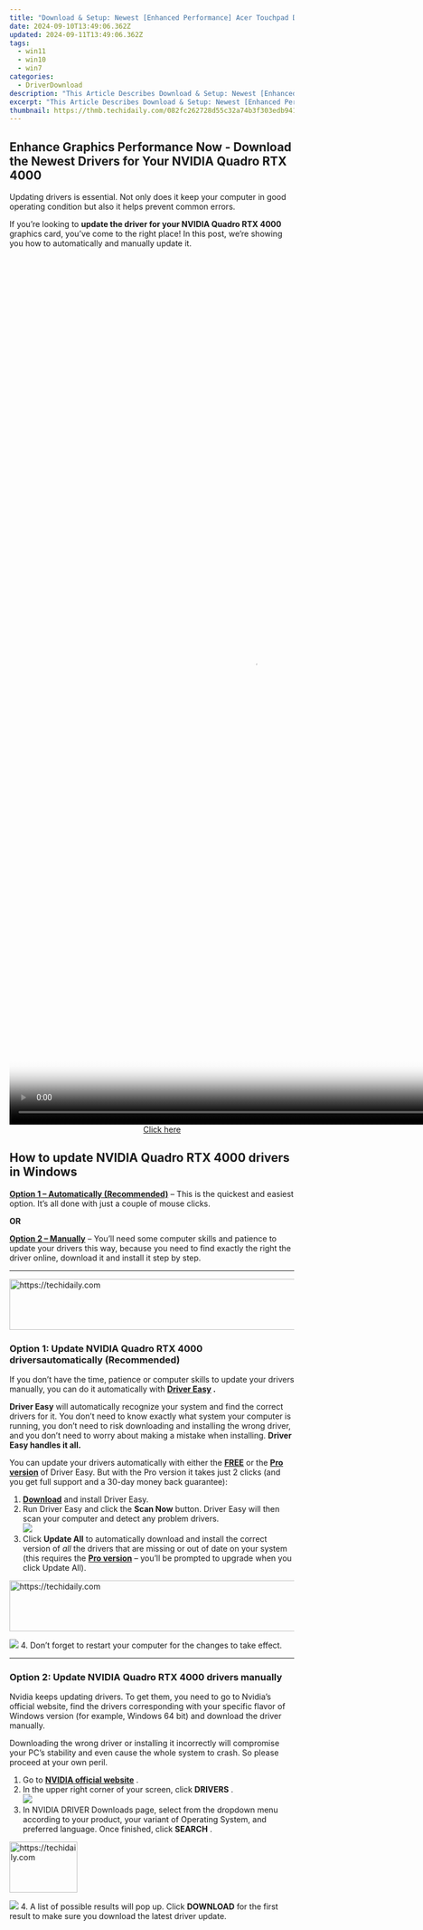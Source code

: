 ```yaml
---
title: "Download & Setup: Newest [Enhanced Performance] Acer Touchpad Driver for Your Windows 11 Laptop"
date: 2024-09-10T13:49:06.362Z
updated: 2024-09-11T13:49:06.362Z
tags:
  - win11
  - win10
  - win7
categories:
  - DriverDownload
description: "This Article Describes Download & Setup: Newest [Enhanced Performance] Acer Touchpad Driver for Your Windows 11 Laptop"
excerpt: "This Article Describes Download & Setup: Newest [Enhanced Performance] Acer Touchpad Driver for Your Windows 11 Laptop"
thumbnail: https://thmb.techidaily.com/082fc262728d55c32a74b3f303edb941befed7588b1a16a6d86a2463638f1ee2.jpg
---
```


## Enhance Graphics Performance Now - Download the Newest Drivers for Your NVIDIA Quadro RTX 4000

Updating drivers is essential. Not only does it keep your computer in good operating condition but also it helps prevent common errors.

 If you’re looking to **update the driver for your NVIDIA Quadro RTX 4000**  graphics card, you’ve come to the right place! In this post, we’re showing you how to automatically and manually update it.





<!-- affiliate ads begin -->
<span id="2135472">
					<video width="864" height="1536" style="cursor:pointer"
           poster="//a.impactradius-go.com/display-clicktoplayimage/2135472.png"
           onclick="if(!this.playClicked){this.play();this.setAttribute('controls',true);this.playClicked=true;}">
	   <source src="//a.impactradius-go.com/display-ad/18498-2135472">
	   <img src="//a.impactradius-go.com/display-clicktoplayimage/2135472.png" style="border: none; height: 100%; width: 100%; object-fit: contain">
	</video>
	<div style="width:540px;text-align:center"><a href="javascript:window.open(decodeURIComponent('https%3A%2F%2Funicoeye.pxf.io%2Fc%2F5597632%2F2135472%2F18498'), '_blank');void(0);">Click here</a></div>
</span>
<img height="0" width="0" src="https://imp.pxf.io/i/5597632/2135472/18498" style="position:absolute;visibility:hidden;" border="0" />
<!-- affiliate ads end -->




## How to update **NVIDIA Quadro RTX 4000 drivers in Windows**

**[Option 1 – Automatically (Recommended)](https://www.drivereasy.com/knowledge/nvidia-quadro-rtx-4000-drivers-download-update/#O1)**  – This is the quickest and easiest option. It’s all done with just a couple of mouse clicks.

**OR**

**[Option 2 – Manually](https://tools.techidaily.com/drivereasy/download/)** [](https://tools.techidaily.com/drivereasy/download/) – You’ll need some computer skills and patience to update your drivers this way, because you need to find exactly the right the driver online, download it and install it step by step.

---





<!-- affiliate ads begin -->
<a href="https://unicoeye.pxf.io/c/5597632/2134223/18498" target="_top" id="2134223">
  <img src="//a.impactradius-go.com/display-ad/18498-2134223" border="0" alt="https://techidaily.com" width="728" height="90"/>
</a>
<img height="0" width="0" src="https://unicoeye.pxf.io/i/5597632/2134223/18498" style="position:absolute;visibility:hidden;" border="0" />
<!-- affiliate ads end -->




### Option 1: Update NVIDIA Quadro RTX 4000 driversautomatically (Recommended)

 If you don’t have the time, patience or computer skills to update your drivers manually, you can do it automatically with **[Driver Easy](https://tools.techidaily.com/drivereasy/download/) .**

**Driver Easy** will automatically recognize your system and find the correct drivers for it. You don’t need to know exactly what system your computer is running, you don’t need to risk downloading and installing the wrong driver, and you don’t need to worry about making a mistake when installing. **Driver Easy handles it all.**

 You can update your drivers automatically with either the **[FREE](https://tools.techidaily.com/drivereasy/download/)**  or the **[Pro version](https://tools.techidaily.com/drivereasy/download/)**  of Driver Easy. But with the Pro version it takes just 2 clicks (and you get full support and a 30-day money back guarantee):

1. **[Download](https://tools.techidaily.com/drivereasy/download/)**  and install Driver Easy.
2. Run Driver Easy and click the **Scan Now** button. Driver Easy will then scan your computer and detect any problem drivers.  
![](https://images.drivereasy.com/wp-content/uploads/2021/04/1-5.png)
3. Click **Update All** to automatically download and install the correct version of _all_ the drivers that are missing or out of date on your system (this requires the [**Pro version**](https://tools.techidaily.com/drivereasy/download/) – you’ll be prompted to upgrade when you click Update All).  




<!-- affiliate ads begin -->
<a href="https://unicoeye.pxf.io/c/5597632/2134489/18498" target="_top" id="2134489">
  <img src="//a.impactradius-go.com/display-ad/18498-2134489" border="0" alt="https://techidaily.com" width="728" height="90"/>
</a>
<img height="0" width="0" src="https://unicoeye.pxf.io/i/5597632/2134489/18498" style="position:absolute;visibility:hidden;" border="0" />
<!-- affiliate ads end -->




![](https://images.drivereasy.com/wp-content/uploads/2021/04/1-4.png)
4. Don’t forget to restart your computer for the changes to take effect.

---

### Option 2: Update NVIDIA Quadro RTX 4000 drivers manually

 Nvidia keeps updating drivers. To get them, you need to go to Nvidia’s official website, find the drivers corresponding with your specific flavor of Windows version (for example, Windows 64 bit) and download the driver manually.

 Downloading the wrong driver or installing it incorrectly will compromise your PC’s stability and even cause the whole system to crash. So please proceed at your own peril.

1. Go to **[NVIDIA official website](https://tools.techidaily.com/drivereasy/download/)**  .
2. In the upper right corner of your screen, click **DRIVERS** .  
![](https://images.drivereasy.com/wp-content/uploads/2021/04/d.png)
3. In NVIDIA DRIVER Downloads page, select from the dropdown menu according to your product, your variant of Operating System, and preferred language. Once finished, click **SEARCH** .  




<!-- affiliate ads begin -->
<a href="https://aligracehair.sjv.io/c/5597632/2135407/19272" target="_top" id="2135407">
  <img src="//a.impactradius-go.com/display-ad/19272-2135407" border="0" alt="https://techidaily.com" width="120" height="90"/>
</a>
<img height="0" width="0" src="https://aligracehair.sjv.io/i/5597632/2135407/19272" style="position:absolute;visibility:hidden;" border="0" />
<!-- affiliate ads end -->




![](https://images.drivereasy.com/wp-content/uploads/2021/04/1-3.png)
4. A list of possible results will pop up. Click **DOWNLOAD** for the first result to make sure you download the latest driver update.  




<!-- affiliate ads begin -->
<span id="1495277">
					<video width="1536" height="864" style="cursor:pointer"
           poster="//a.impactradius-go.com/display-clicktoplayimage/1495277.png"
           onclick="if(!this.playClicked){this.play();this.setAttribute('controls',true);this.playClicked=true;}">
	   <source src="//a.impactradius-go.com/display-ad/17189-1495277">
	   <img src="//a.impactradius-go.com/display-clicktoplayimage/1495277.png" style="border: none; height: 100%; width: 100%; object-fit: contain">
	</video>
	<div style="width:960px;text-align:center"><a href="javascript:window.open(decodeURIComponent('https%3A%2F%2Ffunwhole.sjv.io%2Fc%2F5597632%2F1495277%2F17189'), '_blank');void(0);">Click here</a></div>
</span>
<img height="0" width="0" src="https://imp.pxf.io/i/5597632/1495277/17189" style="position:absolute;visibility:hidden;" border="0" />
<!-- affiliate ads end -->




![](https://images.drivereasy.com/wp-content/uploads/2021/04/DD-1.png)
5. Double-click on the downloaded file and follow the on-screen instructions to finish the install.




<!-- affiliate ads begin -->
<a href="https://appsumo.8odi.net/c/5597632/2118310/7443" target="_top" id="2118310">
  <img src="//a.impactradius-go.com/display-ad/7443-2118310" border="0" alt="https://techidaily.com" width="600" height="90"/>
</a>
<img height="0" width="0" src="https://appsumo.8odi.net/i/5597632/2118310/7443" style="position:absolute;visibility:hidden;" border="0" />
<!-- affiliate ads end -->




6. Restart your computer for the changes to take effect even if you’re not asked to.

---

 That’s it – manually and automatically update your **NVIDIA Quadro RTX 4000 driver** . Hope this helps and feel free to drop us a comment if you have any further questions or ideas to share with us. ?

* [NVIDIA](https://tools.techidaily.com/drivereasy/download/)

<ins class="adsbygoogle"
     style="display:block"
     data-ad-format="autorelaxed"
     data-ad-client="ca-pub-7571918770474297"
     data-ad-slot="1223367746"></ins>



<ins class="adsbygoogle"
     style="display:block"
     data-ad-client="ca-pub-7571918770474297"
     data-ad-slot="8358498916"
     data-ad-format="auto"
     data-full-width-responsive="true"></ins>

<span class="atpl-alsoreadstyle">Also read:</span>
<div><ul>
<li><a href="https://video-screen-grab.techidaily.com/new-2024-approved-how-to-record-google-meet-on-iphone-and-android/"><u>[New] 2024 Approved  How to Record Google Meet on iPhone and Android?</u></a></li>
<li><a href="https://instagram-video-recordings.techidaily.com/new-expressive-authenticity-learning-to-alter-voice-on-ig-for-2024/"><u>[New] Expressive Authenticity  Learning to Alter Voice on IG for 2024</u></a></li>
<li><a href="https://instagram-clips.techidaily.com/new-instagram-intensity-the-ultimate-guide-to-video-audio/"><u>[New] Instagram Intensity  The Ultimate Guide to Video Audio</u></a></li>
<li><a href="https://digital-screen-recording.techidaily.com/updated-2024-approved-exploring-stardews-peak-mods-list-of-the-best/"><u>[Updated] 2024 Approved  Exploring Stardew's Peak Mods - List of the Best</u></a></li>
<li><a href="https://fox-boxes.techidaily.com/updated-2024-approved-laughmaker-quick-meme-and-image-crafter/"><u>[Updated] 2024 Approved  LaughMaker  Quick Meme & Image Crafter</u></a></li>
<li><a href="https://instagram-clips.techidaily.com/updated-how-to-reverse-video-on-instagram/"><u>[Updated] How to Reverse Video on Instagram</u></a></li>
<li><a href="https://vimeo-videos.techidaily.com/updated-in-2024-smooth-transition-uploading-imovie-films-into-vimeo/"><u>[Updated] In 2024, Smooth Transition  Uploading iMovie Films Into Vimeo</u></a></li>
<li><a href="https://fox-boxes.techidaily.com/updated-skillful-shortcuts-quick-background-elimination-tactics-for-2024/"><u>[Updated] Skillful Shortcuts  Quick Background Elimination Tactics for 2024</u></a></li>
<li><a href="https://facebook-videos.techidaily.com/2024-approved-effortless-facebook-video-streaming-with-fire-browser-plugins-firefox-edition-2023/"><u>2024 Approved  Effortless Facebook Video Streaming with Fire-Browser Plugins, Firefox Edition 2023</u></a></li>
<li><a href="https://extra-guidance.techidaily.com/2024-approved-navigating-the-metaverse-with-a-quick-avatar-design/"><u>2024 Approved  Navigating the Metaverse with a Quick Avatar Design</u></a></li>
<li><a href="https://instagram-videos.techidaily.com/2024-approved-the-roadmap-to-an-influential-instagram-profile-six-simple-steps-for-following-and-verified-recognition/"><u>2024 Approved  The Roadmap to an Influential Instagram Profile  Six Simple Steps for Following and Verified Recognition</u></a></li>
<li><a href="https://driver-download.techidaily.com/3500-mt-printer-driver-installation-two-effective-methods/"><u>3500 MT Printer Driver Installation: Two Effective Methods</u></a></li>
<li><a href="https://driver-download.techidaily.com/amd-graphics-drivers-for-windows-10/"><u>AMD Graphics Drivers for Windows 10</u></a></li>
<li><a href="https://driver-download.techidaily.com/asus-mb168b-driver-download-for-windows-10-7-and-8/"><u>ASUS MB168B Driver Download for Windows 10, 7 & 8</u></a></li>
<li><a href="https://instagram-video-recordings.techidaily.com/audio-ambiance-weaving-music-into-instagram-moments/"><u>Audio Ambiance  Weaving Music Into Instagram Moments</u></a></li>
<li><a href="https://driver-download.techidaily.com/brother-mfc-9340cdw-driver-download-and-update-in-windows-1187-easily/"><u>Brother MFC-9340CDW Driver Download & Update in Windows 11/8/7 EASILY!</u></a></li>
<li><a href="https://driver-install.techidaily.com/conquer-usb-connectivity-issues-in-windows/"><u>Conquer USB Connectivity Issues in Windows</u></a></li>
<li><a href="https://video-screen-grab.techidaily.com/diving-deep-into-minecraft-playback-secrets-from-the-pros/"><u>Diving Deep Into Minecraft Playback  Secrets From the Pros</u></a></li>
<li><a href="https://driver-download.techidaily.com/download-and-upgrade-netgear-a6210-drivers-no-cost-solution-for-windows-7-and-8-users/"><u>Download & Upgrade Netgear A6210 Drivers: No Cost Solution for Windows 7 & 8 Users</u></a></li>
<li><a href="https://driver-download.techidaily.com/download-lenovo-thinkpad-edge-laptop-driver-updates-compatible-with-windows-10/"><u>Download Lenovo ThinkPad Edge Laptop Driver Updates Compatible with Windows 10</u></a></li>
<li><a href="https://driver-download.techidaily.com/download-lenovos-high-definition-audio-driver-software-no-charge/"><u>Download Lenovo's High Definition Audio Driver Software - No Charge</u></a></li>
<li><a href="https://driver-download.techidaily.com/download-the-latest-asus-minibook-b-driver-compatible-with-windows-10-7-and-8/"><u>Download the Latest ASUS MiniBook B Driver: Compatible with Windows 10, 7 & 8</u></a></li>
<li><a href="https://driver-download.techidaily.com/easy-guide-to-updating-your-lenovo-y900-drivers-for-optimal-performance-on-windows-10/"><u>Easy Guide to Updating Your Lenovo Y900 Drivers for Optimal Performance on Windows 10</u></a></li>
<li><a href="https://driver-download.techidaily.com/easy-installation-brother-mfc-9340cdw-drivers-for-windows-10-8-and-7-free-downloads-and-updates/"><u>Easy Installation: Brother MFC-9340CDW Drivers for Windows 10, 8 & 7 - Free Downloads & Updates</u></a></li>
<li><a href="https://driver-download.techidaily.com/effortless-installation-geforce-gtx-980-graphics-card-driver-software/"><u>Effortless Installation: GeForce GTX 980 Graphics Card Driver Software</u></a></li>
<li><a href="https://fox-http.techidaily.com/exploring-the-high-fidelity-world-of-samsungs-4k-s8/"><u>Exploring the High-Fidelity World of Samsung's 4K S8</u></a></li>
<li><a href="https://phone-solutions.techidaily.com/failed-to-play-mp4-movies-with-13t-by-aiseesoft-video-converter-play-mp4-on-android/"><u>Failed to play MP4 movies with 13T</u></a></li>
<li><a href="https://driver-download.techidaily.com/fix-windows-10-ethernet-driver-issues-easily/"><u>Fix Windows 10 Ethernet Driver Issues. Easily!</u></a></li>
<li><a href="https://driver-download.techidaily.com/free-lenovo-y900-driver-downloads-latest-version-and-compatibility-with-windows-10/"><u>Free Lenovo Y900 Driver Downloads: Latest Version and Compatibility with Windows 10</u></a></li>
<li><a href="https://driver-download.techidaily.com/get-the-latest-amd-radeon-hd-7770-graphics-driver-in-just-a-click/"><u>Get the Latest AMD Radeon HD 7770 Graphics Driver in Just a Click</u></a></li>
<li><a href="https://driver-download.techidaily.com/get-the-latest-asus-mb168b-device-drivers-for-seamless-operation-on-win10-win7-and-win8-systems/"><u>Get the Latest ASUS MB168B Device Drivers for Seamless Operation on Win10, Win7 and Win8 Systems</u></a></li>
<li><a href="https://driver-download.techidaily.com/get-the-latest-asus-mb168b-graphics-card-drivers-for-windows-11-8-and-7-users/"><u>Get the Latest ASUS MB168B Graphics Card Drivers for Windows 11, 8 & 7 Users</u></a></li>
<li><a href="https://driver-download.techidaily.com/get-the-newest-lenovo-edge-laptop-drivers-compatible-with-windows-11-free-downloads/"><u>Get the Newest Lenovo Edge Laptop Drivers Compatible with Windows 11 - Free Downloads</u></a></li>
<li><a href="https://driver-download.techidaily.com/get-your-amd-radeon-hd-ebeam-30558-updated-guide-for-seamless-driver-downloads/"><u>Get Your AMD Radeon HD Ebeam-30558 - Updated Guide for Seamless Driver Downloads</u></a></li>
<li><a href="https://driver-download.techidaily.com/get-your-asus-mb168b-drivers-now-supports-windows-1078-systems/"><u>Get Your ASUS MB168B Drivers Now – Supports Windows 10/7/8 Systems</u></a></li>
<li><a href="https://network-issues.techidaily.com/gone-greyware-on-great-display/"><u>Gone Greyware on Great Display</u></a></li>
<li><a href="https://ios-unlock.techidaily.com/guide-on-how-to-change-your-apple-id-email-address-on-apple-iphone-se-2022-by-drfone-ios/"><u>Guide on How To Change Your Apple ID Email Address On Apple iPhone SE (2022)</u></a></li>
<li><a href="https://some-techniques.techidaily.com/high-quality-power-units-for-gopro-hero5-genuine-sources-and-copycats-for-2024/"><u>High-Quality Power Units for GoPro Hero5  Genuine Sources & Copycats for 2024</u></a></li>
<li><a href="https://driver-download.techidaily.com/how-to-fix-driver-download-failed-geforce-experience/"><u>How to Fix Driver Download Failed GeForce Experience</u></a></li>
<li><a href="https://driver-download.techidaily.com/how-to-install-and-update-lenovo-y900-graphics-driver-in-windows-10/"><u>How to Install and Update Lenovo Y900 Graphics Driver in Windows 10</u></a></li>
<li><a href="https://android-location-track.techidaily.com/how-to-turn-off-google-location-to-stop-tracking-you-on-motorola-moto-g34-5g-drfone-by-drfone-virtual-android/"><u>How to Turn Off Google Location to Stop Tracking You on Motorola Moto G34 5G | Dr.fone</u></a></li>
<li><a href="https://driver-download.techidaily.com/how-to-upgrade-to-the-newest-amd-video-card-software-on-your-windows-11-pc/"><u>How to Upgrade to the Newest AMD Video Card Software on Your Windows 11 PC</u></a></li>
<li><a href="https://review-topics.techidaily.com/in-2024-complete-tutorial-to-use-vpna-to-fake-gps-location-on-xiaomi-13-ultra-drfone-by-drfone-virtual-android/"><u>In 2024, Complete Tutorial to Use VPNa to Fake GPS Location On Xiaomi 13 Ultra | Dr.fone</u></a></li>
<li><a href="https://youtube-help.techidaily.com/in-2024-learn-to-craft-eye-catching-youtube-thumbnails-using-your-phone/"><u>In 2024, Learn to Craft Eye-Catching YouTube Thumbnails Using Your Phone</u></a></li>
<li><a href="https://sim-unlock.techidaily.com/in-2024-the-6-best-sim-unlock-services-that-actually-work-on-your-realme-gt-neo-5-se-device-by-drfone-android/"><u>In 2024, The 6 Best SIM Unlock Services That Actually Work On Your Realme GT Neo 5 SE Device</u></a></li>
<li><a href="https://instagram-video-recordings.techidaily.com/in-2024-the-ultimate-guide-to-instagram-analytics-tools-for-accurate-tracking/"><u>In 2024, The Ultimate Guide to Instagram Analytics Tools for Accurate Tracking</u></a></li>
<li><a href="https://driver-download.techidaily.com/latest-amd-radeon-driver-updates-for-windows-11-enhance-your-gaming-experience/"><u>Latest AMD Radeon Driver Updates for Windows 11: Enhance Your Gaming Experience</u></a></li>
<li><a href="https://driver-download.techidaily.com/latest-lenovo-thinkpad-edge-drivers-and-software-support-for-optimal-performance-on-windows-10-systems/"><u>Latest Lenovo ThinkPad Edge Drivers & Software Support for Optimal Performance on Windows 10 Systems</u></a></li>
<li><a href="https://driver-download.techidaily.com/lenovo-conexant-hd-audio-drivers-free-download/"><u>Lenovo Conexant HD Audio Drivers Free Download</u></a></li>
<li><a href="https://driver-download.techidaily.com/overcoming-driver-download-failed-in-nvidia-geforce-experience-effective-troubleshooting-tips/"><u>Overcoming 'Driver Download Failed' In NVIDIA GeForce Experience - Effective Troubleshooting Tips</u></a></li>
<li><a href="https://driver-download.techidaily.com/quick-and-easy-guide-installing-amd-radeon-hd-6670-graphics-card-drivers/"><u>Quick and Easy Guide: Installing AMD Radeon HD 6670 Graphics Card Drivers</u></a></li>
<li><a href="https://driver-download.techidaily.com/resolve-ethernet-driver-problems-in-windows-11-a-simple-guide/"><u>Resolve Ethernet Driver Problems in Windows 11 - A Simple Guide</u></a></li>
<li><a href="https://driver-download.techidaily.com/resolve-ethernet-drivers-problems-in-windows-11-quickly-and-effectively/"><u>Resolve Ethernet Drivers Problems in Windows 11 Quickly and Effectively</u></a></li>
<li><a href="https://driver-download.techidaily.com/resolve-non-responsive-dell-laptop-trackpad-on-windows-10/"><u>Resolve Non-Responsive Dell Laptop Trackpad on Windows 10</u></a></li>
<li><a href="https://driver-download.techidaily.com/seamless-installation-downloading-your-essential-amd-radeon-hd-7770-drivers-today/"><u>Seamless Installation: Downloading Your Essential AMD Radeon HD 7770 Drivers Today</u></a></li>
<li><a href="https://driver-download.techidaily.com/simplified-guide-to-microsoft-lifecam-webcam-downloads-secure-and-hassle-free-installation/"><u>Simplified Guide to Microsoft LifeCam Webcam Downloads: Secure and Hassle-Free Installation</u></a></li>
<li><a href="https://tech-renaissance.techidaily.com/solving-the-stadia-headset-connection-issue-a-step-by-step-guide/"><u>Solving the Stadia Headset Connection Issue: A Step-by-Step Guide</u></a></li>
<li><a href="https://driver-download.techidaily.com/solving-windows-10-network-problems-update-and-fix-ethernet-drivers-with-ease/"><u>Solving Windows 10 Network Problems: Update and Fix Ethernet Drivers with Ease</u></a></li>
<li><a href="https://driver-download.techidaily.com/solving-your-geforce-experience-step-by-step-guide-to-successful-graphics-drivers-installation/"><u>Solving Your GeForce Experience: Step-by-Step Guide to Successful Graphics Drivers Installation</u></a></li>
<li><a href="https://common-error.techidaily.com/step-by-step-solutions-when-your-lenovos-webcam-wont-work/"><u>Step-by-Step Solutions: When Your Lenovo's Webcam Won't Work</u></a></li>
<li><a href="https://some-skills.techidaily.com/the-ultimate-guide-to-mastering-videos-with-vida-for-2024/"><u>The Ultimate Guide to Mastering Videos with Vida for 2024</u></a></li>
<li><a href="https://techidaily.com/video-file-repair-how-to-fix-corrupted-video-files-of-lava-by-stellar-video-repair-mobile-video-repair/"><u>Video File Repair - How to Fix Corrupted video files of Lava ?</u></a></li>
</ul></div>
